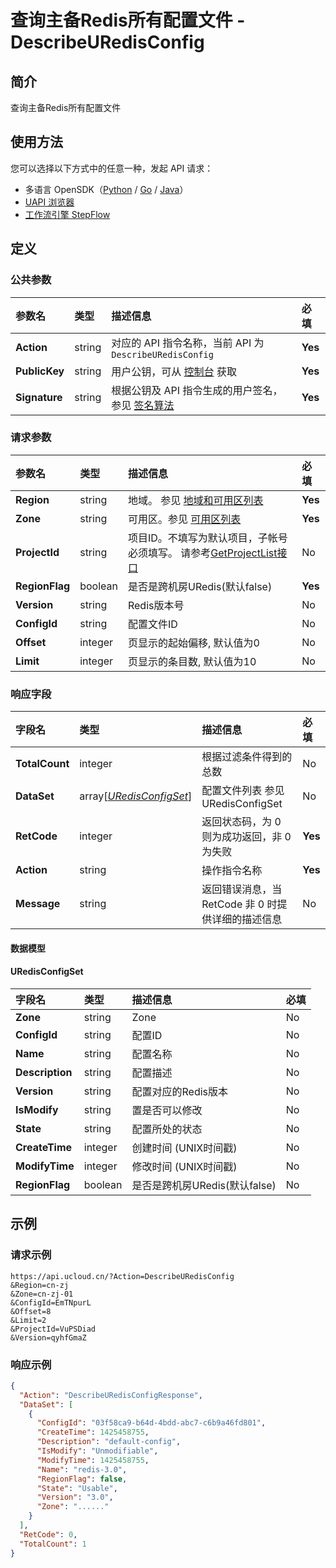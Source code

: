 # 查询主备Redis所有配置文件 - DescribeURedisConfig

## 简介

查询主备Redis所有配置文件





## 使用方法

您可以选择以下方式中的任意一种，发起 API 请求：
- 多语言 OpenSDK（[Python](https://github.com/ucloud/ucloud-sdk-python3) / [Go](https://github.com/ucloud/ucloud-sdk-go) / [Java](https://github.com/ucloud/ucloud-sdk-java)）
- [UAPI 浏览器](https://console.ucloud.cn/uapi/detail?id=DescribeURedisConfig)
- [工作流引擎 StepFlow](https://console.ucloud.cn/stepflow/manage/)

## 定义

### 公共参数

| 参数名 | 类型 | 描述信息 | 必填 |
|:---|:---|:---|:---|
| **Action**     | string  | 对应的 API 指令名称，当前 API 为 `DescribeURedisConfig`                        | **Yes** |
| **PublicKey**  | string  | 用户公钥，可从 [控制台](https://console.ucloud.cn/uapi/apikey) 获取                                             | **Yes** |
| **Signature**  | string  | 根据公钥及 API 指令生成的用户签名，参见 [签名算法](api/summary/signature.md)  | **Yes** |

### 请求参数

| 参数名 | 类型 | 描述信息 | 必填 |
|:---|:---|:---|:---|
| **Region** | string | 地域。 参见 [地域和可用区列表](api/summary/regionlist) |**Yes**|
| **Zone** | string | 可用区。参见 [可用区列表](api/summary/regionlist) |**Yes**|
| **ProjectId** | string | 项目ID。不填写为默认项目，子帐号必须填写。 请参考[GetProjectList接口](api/summary/get_project_list) |No|
| **RegionFlag** | boolean | 是否是跨机房URedis(默认false) |**Yes**|
| **Version** | string | Redis版本号 |No|
| **ConfigId** | string | 配置文件ID |No|
| **Offset** | integer | 页显示的起始偏移, 默认值为0 |No|
| **Limit** | integer | 页显示的条目数, 默认值为10 |No|

### 响应字段

| 字段名 | 类型 | 描述信息 | 必填 |
|:---|:---|:---|:---|
| **TotalCount** | integer | 根据过滤条件得到的总数 |No|
| **DataSet** | array[[*URedisConfigSet*](#URedisConfigSet)] | 配置文件列表 参见 URedisConfigSet |No|
| **RetCode** | integer | 返回状态码，为 0 则为成功返回，非 0 为失败 |**Yes**|
| **Action** | string | 操作指令名称 |**Yes**|
| **Message** | string | 返回错误消息，当 RetCode 非 0 时提供详细的描述信息 |No|

#### 数据模型


#### URedisConfigSet

| 字段名 | 类型 | 描述信息 | 必填 |
|:---|:---|:---|:---|
| **Zone** | string | Zone |No|
| **ConfigId** | string | 配置ID |No|
| **Name** | string | 配置名称 |No|
| **Description** | string | 配置描述 |No|
| **Version** | string | 配置对应的Redis版本 |No|
| **IsModify** | string | 置是否可以修改 |No|
| **State** | string | 配置所处的状态 |No|
| **CreateTime** | integer | 创建时间 (UNIX时间戳) |No|
| **ModifyTime** | integer | 修改时间 (UNIX时间戳) |No|
| **RegionFlag** | boolean | 是否是跨机房URedis(默认false) |No|

## 示例

### 请求示例
    
```
https://api.ucloud.cn/?Action=DescribeURedisConfig
&Region=cn-zj
&Zone=cn-zj-01
&ConfigId=EmTNpurL
&Offset=8
&Limit=2
&ProjectId=VuPSDiad
&Version=qyhfGmaZ
```

### 响应示例
    
```json
{
  "Action": "DescribeURedisConfigResponse",
  "DataSet": [
    {
      "ConfigId": "03f58ca9-b64d-4bdd-abc7-c6b9a46fd801",
      "CreateTime": 1425458755,
      "Description": "default-config",
      "IsModify": "Unmodifiable",
      "ModifyTime": 1425458755,
      "Name": "redis-3.0",
      "RegionFlag": false,
      "State": "Usable",
      "Version": "3.0",
      "Zone": "......"
    }
  ],
  "RetCode": 0,
  "TotalCount": 1
}
```




